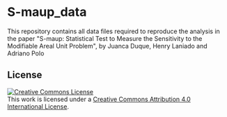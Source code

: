 # S-maup_data
This repository contains all data files required to reproduce the analysis in the paper "S-maup: Statistical Test to Measure the Sensitivity to the Modifiable Areal Unit Problem", by Juanca Duque, Henry Laniado and Adriano Polo

## License

<a rel="license" href="http://creativecommons.org/licenses/by/4.0/"><img alt="Creative Commons License" style="border-width:0" src="https://i.creativecommons.org/l/by/4.0/88x31.png" /></a><br />This work is licensed under a <a rel="license" href="http://creativecommons.org/licenses/by/4.0/">Creative Commons Attribution 4.0 International License</a>.
